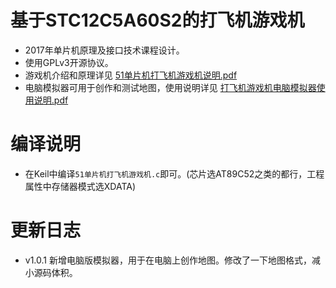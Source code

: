 # 基于STC12C5A60S2的打飞机游戏机
- 2017年单片机原理及接口技术课程设计。
- 使用GPLv3开源协议。
- 游戏机介绍和原理详见 [51单片机打飞机游戏机说明.pdf](https://github.com/chn-lee-yumi/8051MCU-game-console/blob/master/%E4%BB%8B%E7%BB%8D%E5%8F%8A%E5%8E%9F%E7%90%86%E5%9B%BE/51%E5%8D%95%E7%89%87%E6%9C%BA%E6%89%93%E9%A3%9E%E6%9C%BA%E6%B8%B8%E6%88%8F%E6%9C%BA%E8%AF%B4%E6%98%8E.pdf)
- 电脑模拟器可用于创作和测试地图，使用说明详见 [打飞机游戏机电脑模拟器使用说明.pdf](https://github.com/chn-lee-yumi/8051MCU-game-console/blob/master/%E6%89%93%E9%A3%9E%E6%9C%BA%E6%B8%B8%E6%88%8F%E6%9C%BA%E7%94%B5%E8%84%91%E6%A8%A1%E6%8B%9F%E5%99%A8/readme.pdf)

# 编译说明
- 在Keil中编译`51单片机打飞机游戏机.c`即可。(芯片选AT89C52之类的都行，工程属性中存储器模式选XDATA)

# 更新日志
- v1.0.1 新增电脑版模拟器，用于在电脑上创作地图。修改了一下地图格式，减小源码体积。
